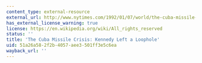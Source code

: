 ```yaml
---
content_type: external-resource
external_url: http://www.nytimes.com/1992/01/07/world/the-cuba-missile-crisis-kennedy-left-a-loophole.html
has_external_license_warning: true
license: https://en.wikipedia.org/wiki/All_rights_reserved
status: ''
title: 'The Cuba Missile Crisis: Kennedy Left a Loophole'
uid: 51a26a58-2f2b-4057-aee3-501ff3e5c6ea
wayback_url: ''
---
```


